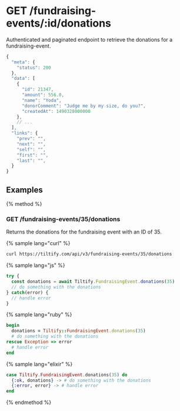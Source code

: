 # GET /fundraising-events/:id/donations

Authenticated and paginated endpoint to retrieve the donations for a fundraising-event.

```js
{
  "meta": {
    "status": 200
  },
  "data": [
    {
      "id": 21347,
      "amount": 556.0,
      "name": "Yoda",
      "donorComment": "Judge me by my size, do you?",
      "createdAt": 1490328000000
    },
    // ...
  ],
  "links": {
    "prev": "",
    "next": "",
    "self": "",
    "first": "",
    "last": "",
  }
}
```

## Examples

{% method %}
### GET /fundraising-events/35/donations
Returns the donations for the fundraising event with an ID of 35.

{% sample lang="curl" %}
```bash
curl https://tiltify.com/api/v3/fundraising-events/35/donations
```

{% sample lang="js" %}
```js
try {
  const donations = await Tiltify.FundraisingEvent.donations(35)
  // do something with the donations
} catch(error) {
  // handle error
}
```

{% sample lang="ruby" %}
```ruby
begin
  donations = Tiltify::FundraisingEvent.donations(35)
  # do something with the donations
rescue Exception => error
  # handle error
end
```

{% sample lang="elixir" %}
```elixir
case Tiltify.FundraisingEvent.donations(35) do
  {:ok, donations} -> # do something with the donations
  {:error, error} -> # handle error
end
```

{% endmethod %}
